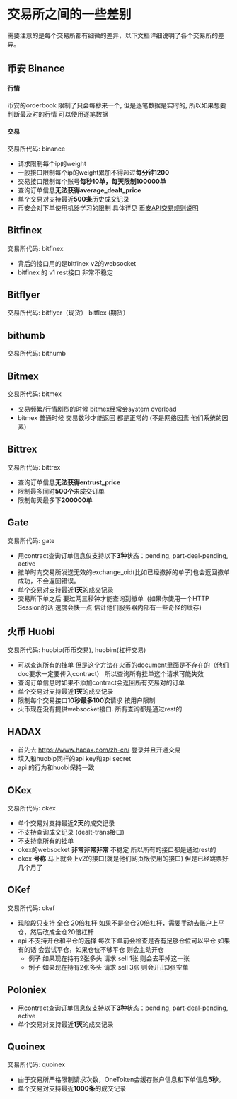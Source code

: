 # 交易所之间的一些差别

需要注意的是每个交易所都有细微的差异，以下文档详细说明了各个交易所的差异。

## 币安 Binance

#### 行情
币安的orderbook 限制了只会每秒来一个, 但是逐笔数据是实时的, 所以如果想要判断最及时的行情 可以使用逐笔数据
#### 交易
交易所代码: binance
* 请求限制每个ip的weight
* 一般接口限制每个ip的weight累加不得超过**每分钟1200**
* 交易接口限制每个账号**每秒10单，每天限制100000单**
* 查询订单信息**无法获得average_dealt_price**
* 单个交易对支持最近**500条**历史成交记录
* 币安会对下单使用机器学习的限制 具体详见 [币安API交易规则说明](https://support.binance.com/hc/zh-cn/articles/115003235691-%E5%B8%81%E5%AE%89API%E4%BA%A4%E6%98%93%E8%A7%84%E5%88%99%E8%AF%B4%E6%98%8E)
## Bitfinex

交易所代码: bitfinex
* 背后的接口用的是bitfinex v2的websocket
* bitfinex 的 v1 rest接口 非常不稳定

## Bitflyer

交易所代码: bitflyer（现货）
 bitflex (期货）

## bithumb

交易所代码: bithumb

## Bitmex

交易所代码: bitmex
* 交易频繁/行情剧烈的时候 bitmex经常会system overload
* bitmex 普通时候 交易数秒才能返回 都是正常的 (不是网络因素 他们系统的因素)

## Bittrex

交易所代码: bittrex
* 查询订单信息**无法获得entrust_price**
* 限制最多同时**500个**未成交订单
* 限制每天最多下**200000单**

## Gate

交易所代码: gate
* 用contract查询订单信息仅支持以下**3种**状态：pending, part-deal-pending, active
* 撤单时向交易所发送无效的exchange_oid(比如已经撤掉的单子)也会返回撤单成功，不会返回错误。
* 单个交易对支持最近**1天**的成交记录
* 交易所下单之后 要过两三秒钟才能查询到撤单  (如果你使用一个HTTP Session的话 速度会快一点 估计他们服务器内部有一些奇怪的缓存)

## 火币 Huobi

交易所代码: huobip(币币交易), huobim(杠杆交易)
* 可以查询所有的挂单 但是这个方法在火币的document里面是不存在的（他们doc要求一定要传入contract） 所以查询所有挂单这个请求可能失效
* 查询订单信息时如果不添加contract会返回所有交易对的订单
* 单个交易对支持最近**1天**的成交记录
* 限制每个交易接口**10秒最多100次**请求 按用户限制
* 火币现在没有提供websocket接口. 所有查询都是通过rest的

## HADAX

* 首先去 https://www.hadax.com/zh-cn/ 登录并且开通交易
* 填入和huobip同样的api key和api secret
* api 的行为和huobi保持一致

## OKex

交易所代码: okex
* 单个交易对支持最近**2天**的成交记录
* 不支持查询成交记录  (dealt-trans接口)
* 不支持拿所有的挂单
* okex的websocket **非常非常非常** 不稳定 所以所有的接口都是通过rest的
* okex **号称** 马上就会上v2的接口(就是他们网页版使用的接口) 但是已经跳票好几个月了

## OKef

交易所代码: okef
* 现阶段只支持 全仓 20倍杠杆 如果不是全仓20倍杠杆，需要手动去账户上平仓，然后改成全仓20倍杠杆
* api 不支持开仓和平仓的选择 每次下单前会检查是否有足够仓位可以平仓 如果有的话 会尝试平仓，如果仓位不够平仓 则会主动开仓
  * 例子 如果现在持有2张多头 请求 sell 1张 则会去平掉这一张
  * 例子 如果现在持有2张多头 请求 sell 3张 则会开出3张空单

## Poloniex

* 用contract查询订单信息仅支持以下**3种**状态：pending, part-deal-pending, active
* 单个交易对支持最近**1天**的成交记录

## Quoinex

交易所代码: quoinex
* 由于交易所严格限制请求次数，OneToken会缓存账户信息和下单信息**5秒**。
* 单个交易对支持最近**1000条**的成交记录

